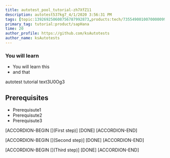 ```yaml
---
title: autotest_pool_tutorial-zh7XfZ11
description: autotest537kg7_4/1/2020 3:56:31 PM
tags: [topic:139269250608756787992873,products:tech/73554900100700000996,tutorial:experience/advanced]
primary_tag: tutorial:product/sapHana
time: 20
author_profile: https://github.com/ksAutotests
author_name: ksAutotests
---
```

### You will learn
- You will learn this
- and that

autotest tutorial text3U0Og3

## Prerequisites
- Prerequisute1
- Prerequisute2
- Prerequisute3

[ACCORDION-BEGIN [](First step)]
[DONE]
[ACCORDION-END]

[ACCORDION-BEGIN [](Second step)]
[DONE]
[ACCORDION-END]

[ACCORDION-BEGIN [](Third step)]
[DONE]
[ACCORDION-END]

